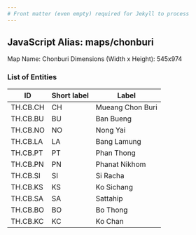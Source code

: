 ```yaml
---
# Front matter (even empty) required for Jekyll to process
---
```


## JavaScript Alias: maps/chonburi

Map Name: Chonburi
Dimensions (Width x Height): 545x974

### List of Entities

| ID       | Short label | Label            |
| -------- | ----------- | ---------------- |
| TH.CB.CH | CH          | Mueang Chon Buri |
| TH.CB.BU | BU          | Ban Bueng        |
| TH.CB.NO | NO          | Nong Yai         |
| TH.CB.LA | LA          | Bang Lamung      |
| TH.CB.PT | PT          | Phan Thong       |
| TH.CB.PN | PN          | Phanat Nikhom    |
| TH.CB.SI | SI          | Si Racha         |
| TH.CB.KS | KS          | Ko Sichang       |
| TH.CB.SA | SA          | Sattahip         |
| TH.CB.BO | BO          | Bo Thong         |
| TH.CB.KC | KC          | Ko Chan          |
